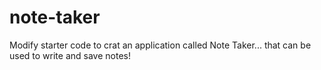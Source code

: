 # note-taker
Modify starter code to crat an application called Note Taker... that can be used to write and save notes!
